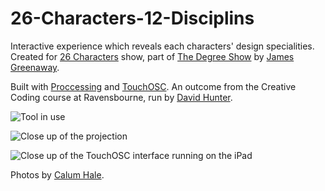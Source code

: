 26-Characters-12-Disciplins
===========================

Interactive experience which reveals each characters' design specialities. Created for [26 Characters](https://twitter.com/26chars) show, part of [The Degree Show](https://twitter.com/thedegreeshow) by [James Greenaway](https://twitter.com/jvgreenaway).

Built with [Proccessing](http://www.processing.org/) and [TouchOSC](http://hexler.net/software/touchosc). An outcome from the Creative Coding course at Ravensbourne, run by [David Hunter](https://twitter.com/DHDPIC).

![Tool in use](http://asset-bucket.s3.amazonaws.com/26-characters/12-Disciplins-images/12-disciplins-in-use.jpg)

![Close up of the projection](http://asset-bucket.s3.amazonaws.com/26-characters/12-Disciplins-images/12-disciplins-screen.jpg)

![Close up of the TouchOSC interface running on the iPad](http://asset-bucket.s3.amazonaws.com/26-characters/12-Disciplins-images/12-disciplins-controller.jpg)

Photos by [Calum Hale](http://www.calumhale.com/).